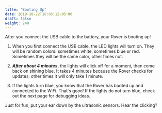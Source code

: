 ```yaml
---
title: "Booting Up"
date: 2019-10-22T18:06:12-05:00
draft: false
weight: 240
---
```


After you connect the USB cable to the battery, your Rover is booting up!

1. When you first connect the USB cable, the LED lights will turn on. They will be random colors: sometimes white, sometimes blue or red. Sometimes they will be the same color, other times not.

1. ***After about 4 minutes***, the lights will click off for a moment, then come back on shining blue. It takes 4 minutes because the Rover checks for updates; other times it will only take 1 minute.

1. If the lights turn blue, you know that the Rover has booted up and connected to the WiFi. That's good! If the lights do not turn blue, check out the next page for debugging ideas.

Just for fun, put your ear down by the ultrasonic sensors.
Hear the clicking?

